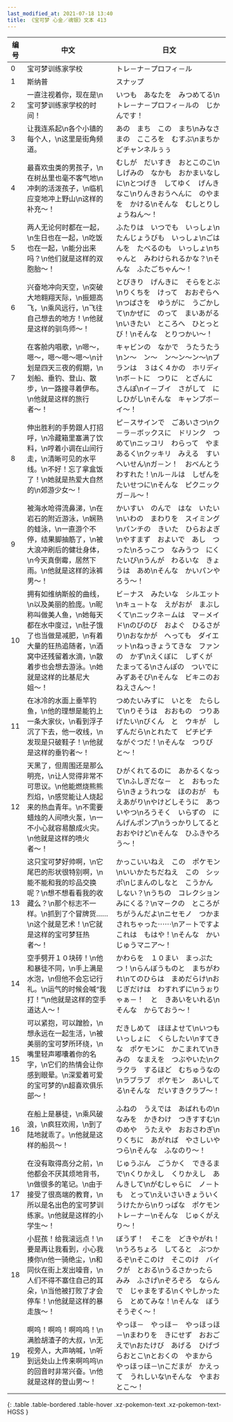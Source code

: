 ```yaml
---
last_modified_at: 2021-07-18 13:40
title: 《宝可梦 心金／魂银》文本 413
---
```

| 编号 | 中文 | 日文 |
| ---- | ---- | ---- |
| 0 | 宝可梦训练家学校 | トレ－ナ－プロフィ－ル |
| 1 | 斯纳普 | スナップ |
| 2 | 一直注视着你，现在是\n宝可梦训练家学校的时间！ | いつも　あなたを　みつめてる\nトレ－ナ－プロフィ－ルの　じかんです！ |
| 3 | 让我连系起\n各个小镇的每个人，\n这里是街角频道。 | あの　まち　この　まち\nみなさまの　こころを　むすぶ\nまちかどチャンネルぅぅ |
| 4 | 最喜欢虫类的男孩子，\n在树丛里也毫不客气地\n冲刺的活泼孩子，\n临机应变地冲上野山\n这样的补充〜！ | むしが　だいすき　おとこのこ\nしげみの　なかも　おかまいなしに\nとつげき　してゆく　げんきなこ\nりんきおうへんに　のやまを　かける\nそんな　むしとりしょうねん〜！ |
| 5 | 两人无论何时都在一起，\n生日也在一起，\n吃饭也在一起，\n能分出来吗？\n他们就是这样的双胞胎〜！　 | ふたりは　いつでも　いっしょ\nたんじょうびも　いっしょ\nごはんを　たべるのも　いっしょ\nちゃんと　みわけられるかな？\nそんな　ふたごちゃん〜！　 |
| 6 | 兴奋地冲向天空，\n突破大地翱翔天际，\n振翅高飞，\n乘风远行，\n飞往自己想去的地方！\n他就是这样的驯鸟师〜！ | とびきり　げんきに　そらをとぶ\nりくちを　けって　おおぞらへ\nつばさを　ゆうがに　うごかして\nかぜに　のって　まいあがる\nいきたい　ところへ　ひとっとび！\nそんな　とりつかい〜！ |
| 7 | 在客舱内唱歌，\n嗯〜，嗯〜，嗯〜嗯〜嗯〜\n计划是四天三夜的假期，\n划船、垂钓、登山、散步，\n一路搜寻着伊布。\n他就是这样的旅行者〜！　 | キャビンの　なかで　うたうたう\nン〜　ン〜　ン〜ン〜ン〜\nプランは　３はく４かの　ホリディ\nボ－トに　つりに　とざんに　さんぽ\nイ－ブイ　さがして　にしひがし\nそんな　キャンプボ－イ〜！　 |
| 8 | 伸出胜利的手势跟人打招呼，\n冷藏箱里塞满了饮料，\n哼着小调在山间行走，\n清晰可见的水平线。\n不好！忘了拿盒饭了！\n她就是热爱大自然的\n郊游少女〜！ | ピ－スサインで　ごあいさつ\nク－ラ－ボックスに　ドリンク　つめて\nニッコリ　わらって　やま　あるく\nクッキリ　みえる　すいへいせん\nガ－ン！　おべんとう　わすれた！\nル－ルは　しぜんを　たいせつに\nそんな　ピクニックガ－ル〜！ |
| 9 | 被海水呛得流鼻涕，\n在岩石的附近游泳，\n娴熟的蛙泳，\n一直游个不停，结果脚抽筋了，\n被大浪冲刷后的健壮身体，\n今天真倒霉，居然下雨。\n他就是这样的泳裤男〜！ | かいすい　のんで　はな　いたい\nいわの　まわりを　スイミング\nパンチの　きいた　ひらおよぎ\nやすまず　およいで　あし　つった\nろっこつ　なみうつ　にくたいび\nうんが　わるいな　きょうは　あめ\nそんな　かいパンやろう〜！ |
| 10 | 拥有如维纳斯般的曲线，\n以及美丽的脸庞。\n昵称叫做美人鱼，\n她每天都在水中度过，\n肚子饿了也当做是减肥，\n有着大量的狂热追随者，\n酒窝中还残留着水滴，\n散着步也会想去游泳。\n她就是这样的比基尼大姐〜！ | ビ－ナス　みたいな　シルエット　\nキュ－トな　えがおが　まぶしくて\nニックネ－ムは　マ－メイド\nのびのび　およぐ　ひるさがり\nおなかが　へっても　ダイエット\nねっきょうてきな　ファンの　かず\nえくぼに　しずくが　たまってる\nさんぽの　ついでに　みずあそび\nそんな　ビキニのおねえさん〜！ |
| 11 | 在冰冷的水面上垂竿钓鱼，\n他的理想是能钓上一条大家伙，\n看到浮子沉了下去，他一收线，\n发现是只破鞋子！\n他就是这样的垂钓者〜！ | つめたいみずに　いとを　たらして\nりそうは　おおもの　つりあげたい\nびくん　と　ウキが　しずんだら\nとれたて　ピチピチ　ながぐつだ！\nそんな　つりびと〜！ |
| 12 | 天黑了，但周围还是那么明亮，\n让人觉得非常不可思议。\n他能燃烧熊熊烈焰，\n感觉能让人烧起来的热血青年。\n不需要蜡烛的人间喷火泵，\n一不小心就容易酿成火灾。\n他就是这样的喷火者〜！ | ひがくれてるのに　あかるくなって\nふしぎだな－　と　おもったら\nきょうれつな　ほのおが　もえあがり\nやけどしそうに　あついやつ\nろうそく　いらずの　にんげんポンプ\nうっかりしてると　おおやけど\nそんな　ひふきやろう〜！ |
| 13 | 这只宝可梦好帅啊，\n它尾巴的形状很特别啊，\n能不能和我的珍品交换呢？\n想不想看看我的收藏么？\n那个标志不一样。\n抓到了个冒牌货……\n这个就是艺术！\n它就是这样的宝可梦狂热者〜！ | かっこいいねえ　この　ポケモン\nいいかたちだねえ　この　シッポ\nじまんのしなと　こうかん　しない？\nうちの　コレクション　みにくる？\nマ－クの　ところが　ちがうんだよ\nニセモノ　つかまされちゃった⋯⋯\nア－トですよ　これは　もはや！\nそんな　かいじゅうマニア〜！ |
| 14 | 空手劈开１０块砖！\n他和暴徒不同，\n手上满是水泡，\n但他不会忘记行礼。\n运气的时候会喊“我打！”\n他就是这样的空手道达人〜！ | かわらを　１０まい　まっぷたつ！\nらんぼうものと　まちがわれ\nてのひらは　まめだらけ\nおじぎだけは　わすれずに\nうぉりゃぁ－！　と　きあいをいれる\nそんな　からておう〜！ |
| 15 | 可以紧抱，可以蹭脸，\n想永远在一起生活，\n被美丽的宝可梦所环绕，\n嘴里轻声嘟囔着你的名字，\n它们的热情会让你感到眼晕。\n深爱着可爱的宝可梦的\n超喜欢俱乐部〜！ | だきしめて　ほほよせて\nいつも　いっしょに　くらしたい\nすてきな　ポケモンに　かこまれて\nきみの　なまえを　つぶやいた\nクラクラ　するほど　むちゅうなの\nラブラブ　ポケモン　あいしてる\nそんな　だいすきクラブ〜！ |
| 16 | 在船上是暴徒，\n乘风破浪，\n疯狂欢闹，\n到了陆地就乖了。\n他就是这样的船员〜！ | ふねの　うえでは　あばれもの\nなみを　かきわけ　つきすすむ\nのめや　うたえや　おおさわぎ\nりくちに　あがれば　やさしいやつら\nそんな　ふなのり〜！ |
| 17 | 在没有取得高分之前，\n他都会不厌其烦地背书，\n做很多的笔记。\n由于接受了很高端的教育，\n所以是名出色的宝可梦训练家。\n他就是这样的小学生〜！ | じゅうぶん　ごうかく　できるまで\nくりかえし　くりかえし　あんきして\nがむしゃらに　ノ－トも　とって\nえいさいきょういく　うけたから\nりっぱな　ポケモン　トレ－ナ－\nそんな　じゅくがえり〜！ |
| 18 | 小屁孩！给我滚远点！\n要是再让我看到，小心我揍你\n他一骑绝尘，\n和同伙在街上发出噪音，\n人们不得不塞住自己的耳朵，\n当他被打败了才会停车！\n他就是这样的暴走族〜！ | ぼうず！　そこを　どきやがれ！\nうろちょろ　してると　ぶつかるぞ\nそこのけ　そこのけ　バイクが　とおる\nうるさかったら　みみ　ふさげ\nぞろぞろ　ならんで　じゃまをする\nくやしかったら　とめてみな！\nそんな　ぼうそうぞく〜！ |
| 19 | 啊呜！啊呜！啊呜呜！\n满脸胡渣子的大叔，\n无视旁人，大声呐喊，\n听到远处山上传来啊呜呜\n的回音时非常兴奋。\n他就是这样的登山男〜！ | やっほ－　やっほ－　やっほっほ－\nまわりを　きにせず　おおごえで\nおたけび　あげる　ひげづらおとこ\nとおくの　やまから　やっほっほ－\nこだまが　かえって　うれしいな\nそんな　やまおとこ〜！ |
{: .table .table-bordered .table-hover .xz-pokemon-text .xz-pokemon-text-HGSS }